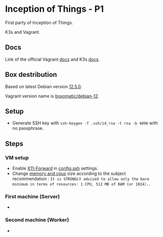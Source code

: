 # Inception of Things - P1

First party of Inception of Things.

K3s and Vagrant.

## Docs
Link of the official Vagrant [docs](https://developer.hashicorp.com/vagrant/docs) and K3s [docs](https://docs.k3s.io/).

## Box destribution

Based on latest Debian version [12.5.0](https://www.debian.org/News/2024/20240210).

Vagrant version name is [boxomatic/debian-12](https://app.vagrantup.com/boxomatic/boxes/debian-12).

## Setup
- Generate SSH key with `ssh-keygen -f .ssh/id_rsa -t rsa -b 4096` with no passphrase.

## Steps

### VM setup
- Enable [X11-Forward](https://goteleport.com/blog/x11-forwarding/) in [config.ssh](https://developer.hashicorp.com/vagrant/docs/vagrantfile/ssh_settings#config-ssh-forward_x11) settings.
- Change [memory and cpus](https://developer.hashicorp.com/vagrant/docs/providers/vmware/configuration) size according to the subject recommendation : `It is STRONGLY advised to allow only the
bare minimum in terms of resources: 1 CPU, 512 MB of RAM (or 1024).`.

### First machine (Server)
-

### Second machine (Worker)
-

